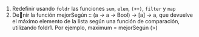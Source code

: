 1. Redefinir usando `foldr` las funciones `sum`, `elem`, `(++)`, `filter` y `map`
2. Denir la función mejorSegún :: (a -> a -> Bool) -> [a] -> a, que devuelve el máximo elemento de la lista según una función de comparación, utilizando foldr1. Por ejemplo, maximum = mejorSegún (>)